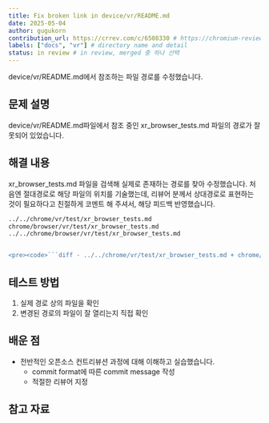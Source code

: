 ```yaml
---
title: Fix broken link in device/vr/README.md
date: 2025-05-04
author: gugukorn
contribution_url: https://crrev.com/c/6508330 # https://chromium-review.googlesource.com/c/chromium/src/+/6508330
labels: ["docs", "vr"] # directory name and detail
status: in review # in review, merged 중 하나 선택
---
```


device/vr/README.md에서 참조하는 파일 경로를 수정했습니다.

## 문제 설명

device/vr/README.md파일에서 참조 중인 xr_browser_tests.md 파일의 경로가 잘못되어 있었습니다.

## 해결 내용

xr_browser_tests.md 파일을 검색해 실제로 존재하는 경로를 찾아 수정했습니다.
처음엔 절대경로로 해당 파일의 위치를 기술했는데, 리뷰어 분께서 상대경로로 표현하는 것이 필요하다고 친절하게 코멘트 해 주셔서, 해당 피드백 반영했습니다.

```diff
../../chrome/vr/test/xr_browser_tests.md
chrome/browser/vr/test/xr_browser_tests.md
../../chrome/browser/vr/test/xr_browser_tests.md


<pre><code>```diff - ../../chrome/vr/test/xr_browser_tests.md + chrome/browser/vr/test/xr_browser_tests.md + ../../chrome/browser/vr/test/xr_browser_tests.md ``` </code></pre>
```

## 테스트 방법

1. 실제 경로 상의 파일을 확인
2. 변경된 경로의 파일이 잘 열리는지 직접 확인

## 배운 점

- 전반적인 오픈소스 컨트리뷰션 과정에 대해 이해하고 실습했습니다.
  - commit format에 따른 commit message 작성
  - 적절한 리뷰어 지정

## 참고 자료
